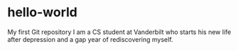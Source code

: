 # hello-world
My first Git repository
I am a CS student at Vanderbilt who starts his new life after depression and a gap year of rediscovering myself.
